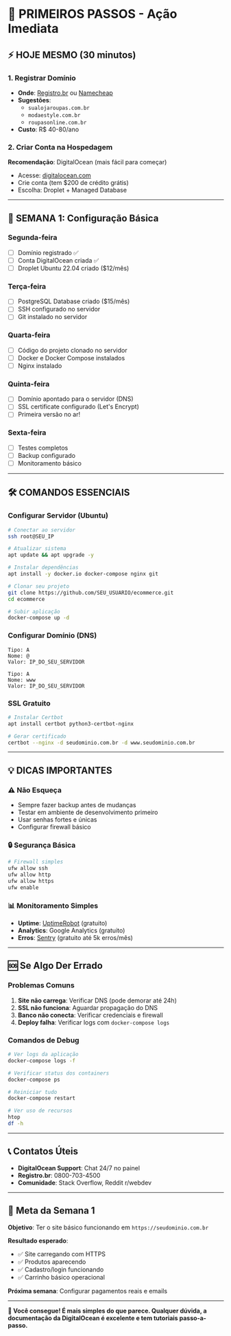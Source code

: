 # 🚀 PRIMEIROS PASSOS - Ação Imediata

## ⚡ **HOJE MESMO (30 minutos)**

### 1. Registrar Domínio
- **Onde**: [Registro.br](https://registro.br) ou [Namecheap](https://namecheap.com)
- **Sugestões**: 
  - `sualojaroupas.com.br`
  - `modaestyle.com.br` 
  - `roupasonline.com.br`
- **Custo**: R$ 40-80/ano

### 2. Criar Conta na Hospedagem
**Recomendação**: DigitalOcean (mais fácil para começar)
- Acesse: [digitalocean.com](https://digitalocean.com)
- Crie conta (tem $200 de crédito grátis)
- Escolha: Droplet + Managed Database

---

## 📅 **SEMANA 1: Configuração Básica**

### Segunda-feira
- [ ] Domínio registrado ✅
- [ ] Conta DigitalOcean criada ✅
- [ ] Droplet Ubuntu 22.04 criado ($12/mês)

### Terça-feira  
- [ ] PostgreSQL Database criado ($15/mês)
- [ ] SSH configurado no servidor
- [ ] Git instalado no servidor

### Quarta-feira
- [ ] Código do projeto clonado no servidor
- [ ] Docker e Docker Compose instalados
- [ ] Nginx instalado

### Quinta-feira
- [ ] Domínio apontado para o servidor (DNS)
- [ ] SSL certificate configurado (Let's Encrypt)
- [ ] Primeira versão no ar!

### Sexta-feira
- [ ] Testes completos
- [ ] Backup configurado
- [ ] Monitoramento básico

---

## 🛠️ **COMANDOS ESSENCIAIS**

### Configurar Servidor (Ubuntu)
```bash
# Conectar ao servidor
ssh root@SEU_IP

# Atualizar sistema
apt update && apt upgrade -y

# Instalar dependências
apt install -y docker.io docker-compose nginx git

# Clonar seu projeto
git clone https://github.com/SEU_USUARIO/ecommerce.git
cd ecommerce

# Subir aplicação
docker-compose up -d
```

### Configurar Domínio (DNS)
```
Tipo: A
Nome: @
Valor: IP_DO_SEU_SERVIDOR

Tipo: A  
Nome: www
Valor: IP_DO_SEU_SERVIDOR
```

### SSL Gratuito
```bash
# Instalar Certbot
apt install certbot python3-certbot-nginx

# Gerar certificado
certbot --nginx -d seudominio.com.br -d www.seudominio.com.br
```

---

## 💡 **DICAS IMPORTANTES**

### ⚠️ **Não Esqueça**
- Sempre fazer backup antes de mudanças
- Testar em ambiente de desenvolvimento primeiro
- Usar senhas fortes e únicas
- Configurar firewall básico

### 🔒 **Segurança Básica**
```bash
# Firewall simples
ufw allow ssh
ufw allow http
ufw allow https
ufw enable
```

### 📊 **Monitoramento Simples**
- **Uptime**: [UptimeRobot](https://uptimerobot.com) (gratuito)
- **Analytics**: Google Analytics (gratuito)
- **Erros**: [Sentry](https://sentry.io) (gratuito até 5k erros/mês)

---

## 🆘 **Se Algo Der Errado**

### Problemas Comuns
1. **Site não carrega**: Verificar DNS (pode demorar até 24h)
2. **SSL não funciona**: Aguardar propagação do DNS
3. **Banco não conecta**: Verificar credenciais e firewall
4. **Deploy falha**: Verificar logs com `docker-compose logs`

### Comandos de Debug
```bash
# Ver logs da aplicação
docker-compose logs -f

# Verificar status dos containers
docker-compose ps

# Reiniciar tudo
docker-compose restart

# Ver uso de recursos
htop
df -h
```

---

## 📞 **Contatos Úteis**

- **DigitalOcean Support**: Chat 24/7 no painel
- **Registro.br**: 0800-703-4500
- **Comunidade**: Stack Overflow, Reddit r/webdev

---

## 🎯 **Meta da Semana 1**

**Objetivo**: Ter o site básico funcionando em `https://seudominio.com.br`

**Resultado esperado**: 
- ✅ Site carregando com HTTPS
- ✅ Produtos aparecendo
- ✅ Cadastro/login funcionando
- ✅ Carrinho básico operacional

**Próxima semana**: Configurar pagamentos reais e emails

---

**💪 Você consegue! É mais simples do que parece. Qualquer dúvida, a documentação da DigitalOcean é excelente e tem tutoriais passo-a-passo.**
